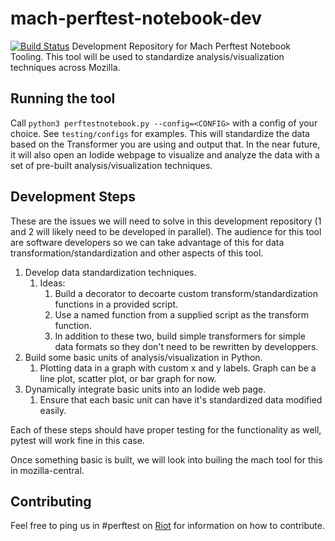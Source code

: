 # mach-perftest-notebook-dev
[![Build Status](https://travis-ci.com/mozilla/mach-perftest-notebook-dev.svg?branch=starter)](https://travis-ci.com/mozilla/mach-perftest-notebook-dev)
Development Repository for Mach Perftest Notebook Tooling. This tool will be used to standardize analysis/visualization techniques across Mozilla.

## Running the tool
Call `python3 perftestnotebook.py --config=<CONFIG>` with a config of your choice. See `testing/configs` for examples.
This will standardize the data based on the Transformer you are using and output that. In the near future, it will also open an Iodide webpage to visualize and analyze the data with a set of pre-built analysis/visualization techniques.

## Development Steps
These are the issues we will need to solve in this development repository (1 and 2 will likely need to be developed in parallel). The audience for this tool are software developers so we can take advantage of this for data transformation/standardization and other aspects of this tool.

1. Develop data standardization techniques.
    1. Ideas:
        1. Build a decorator to decoarte custom transform/standardization functions in a provided script.
        1. Use a named function from a supplied script as the transform function.
        1. In addition to these two, build simple transformers for simple data formats so they don't need to be rewritten by developpers.
1. Build some basic units of analysis/visualization in Python.
    1. Plotting data in a graph with custom x and y labels. Graph can be a line plot, scatter plot, or bar graph for now.
1. Dynamically integrate basic units into an Iodide web page.
    1. Ensure that each basic unit can have it's standardized data modified easily.

Each of these steps should have proper testing for the functionality as well, pytest will work fine in this case.

Once something basic is built, we will look into builing the mach tool for this in mozilla-central.

## Contributing
Feel free to ping us in #perftest on [Riot](https://wiki.mozilla.org/Matrix) for information on how to contribute.

 
